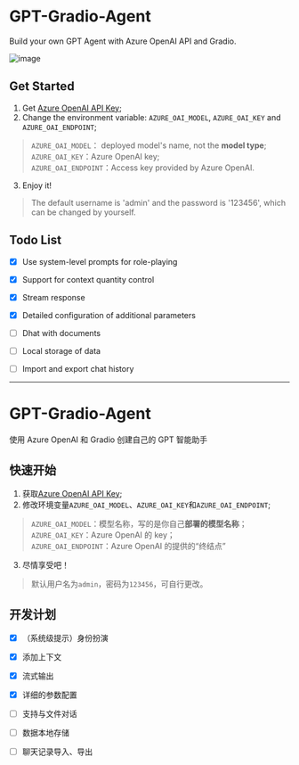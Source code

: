 # GPT-Gradio-Agent
Build your own GPT Agent with  Azure OpenAI API and Gradio. 

![image](https://github.com/Wannabeasmartguy/GPT-Gradio-Agent/assets/107250451/8f7fb633-8a02-455c-be92-d303e68320e2)


## Get Started
1. Get [Azure OpenAI API Key](https://portal.azure.com/#home);
2. Change the environment variable: `AZURE_OAI_MODEL`, `AZURE_OAI_KEY` and `AZURE_OAI_ENDPOINT`;  
  > `AZURE_OAI_MODEL`： deployed model's name, not the **model type**;  
  > `AZURE_OAI_KEY`：Azure OpenAI key;  
  > `AZURE_OAI_ENDPOINT`：Access key provided by Azure OpenAI. 
3. Enjoy it!
> The default username is 'admin' and the password is '123456', which can be changed by yourself.

## Todo List

- [x] Use system-level prompts for role-playing

- [x] Support for context quantity control

- [x] Stream response

- [x] Detailed configuration of additional parameters

- [ ] Dhat with documents

- [ ] Local storage of data

- [ ] Import and export chat history

---

# GPT-Gradio-Agent
使用 Azure OpenAI 和 Gradio 创建自己的 GPT 智能助手

## 快速开始
1. 获取[Azure OpenAI API Key](https://portal.azure.com/#home);
2. 修改环境变量`AZURE_OAI_MODEL`、`AZURE_OAI_KEY`和`AZURE_OAI_ENDPOINT`;
  > `AZURE_OAI_MODEL`：模型名称，写的是你自己**部署的模型名称**；  
  > `AZURE_OAI_KEY`：Azure OpenAI 的 key；  
  > `AZURE_OAI_ENDPOINT`：Azure OpenAI 的提供的“终结点”  
3. 尽情享受吧！
> 默认用户名为`admin`，密码为`123456`，可自行更改。

## 开发计划

- [x] （系统级提示）身份扮演

- [x] 添加上下文

- [x] 流式输出

- [x] 详细的参数配置

- [ ] 支持与文件对话

- [ ] 数据本地存储

- [ ] 聊天记录导入、导出

